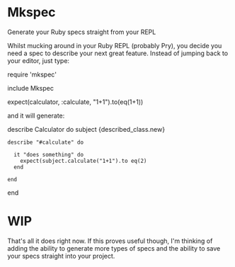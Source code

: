 Mkspec
======

Generate your Ruby specs straight from your REPL

Whilst mucking around in your Ruby REPL (probably Pry), you decide you
need a spec to describe your next great feature. Instead of jumping back
to your editor, just type:

  require 'mkspec'

  include Mkspec
  
  expect(calculator, :calculate, "1+1").to(eq(1+1))

and it will generate:

  describe Calculator do
    subject {described_class.new}

    describe "#calculate" do

      it "does something" do
        expect(subject.calculate("1+1").to eq(2)
      end

    end
  end

WIP
===

That's all it does right now. If this proves useful though, I'm
thinking of adding the ability to generate more types of specs and the
ability to save your specs straight into your project.
